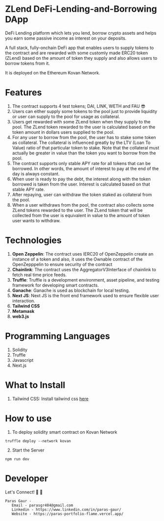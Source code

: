 # ZLend DeFi-Lending-and-Borrowing DApp
DeFi Lending platform which lets you lend, borrow crypto assets and helps you earn some passive income as interest on your deposits.

A full stack, fully-onchain DeFi app that enables users to supply tokens to the contract and are rewarded with some customly made ERC20 token (ZLend) based on the amount of token they supply and also allows users to borrow tokens from it.

It is deployed on the Ethereum Kovan Network.

# Features
1. The contract supports 4 test tokens; DAI, LINK, WETH and FAU 😎
2. Users can either supply some tokens to the pool just to provide liquidity or user can supply to the pool for usage as collateral.
3. Users get rewarded with some ZLend token when they supply to the pool. The ZLend token rewarded to the user is calculated based on the token amount in dollars users supplied to the pool.
4. For any user to borrow from the pool, the user has to stake some token as collateral. The collateral is influenced greatly by the LTV (Loan To Value) ratio of that particular token to stake. Note that the collateral must actually be greater in value than the token you want to borrow from the pool.
5. The contract supports only stable APY rate for all tokens that can be borrowed. In other words, the amount of interest to pay at the end of the day is always constant.
6. When user is ready to pay the debt, the interest along with the token borrowed is taken from the user. Interest is calculated based on that stable APY rate. 
7. After repaying, user can withdraw the token staked as collateral from the pool.
8. When a user withdraws from the pool, the contract also collects some ZLend tokens rewarded to the user. The ZLend token that will be collected from the user is equivalent in value to the amount of token user wants to withdraw.

# Technologies
1. **Open Zeppelin**: The contract uses IERC20 of OpenZeppelin create an instance of a token and also, it uses the Ownable contract of the OpenZepppelin to ensure security of the contract
2. **Chainlink**: The contract uses the AggregatorV3Interface of chainlink to fetch real time price feeds.
3. **Truffle**: Truffle is a development environment, asset pipeline, and testing framework for developing smart contracts.
4. **Ganache**: Ganache is used as blockchain for local testing. 
5. **Next JS**: Next JS is the front end framework used to ensure flexible user interaction.
6. **Tailwind CSS**
7. **Metamask**
8. **web3.js**


# Programming Languages
1. Solidity
2. Truffle
3. Javascript
4. Next.js

# What to Install
1. Tailwind CSS: Install tailwind css [here](https://tailwindcss.com/docs/installation)

# How to use
1. To deploy solidity smart contract on Kovan Network
```
truffle deploy --network kovan

```
2. Start the Server
```
npm run dev
```
 # Developer
 Let's Connect! 👋 👋 
 ```
 Paras Gaur - 
    Email - parasgr484@gmail.com
    Linkedin - https://www.linkedin.com/in/paras-gaur/
    Website - https://paras-portfolio-flame.vercel.app/
 ```

